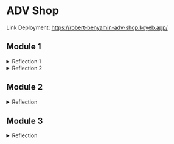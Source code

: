 # ADV Shop

Link Deployment: https://robert-benyamin-adv-shop.koyeb.app/

## Module 1

<details>
<summary>Reflection 1</summary>

## Clean Code Principles and Secure Coding Practices

### Clean code

1. Meaningful Names  
   Salah satu penerapan prinsip tersebut terdapat pada file `ProductRepository.java`.

    ```java
    private List<Product> productData = new ArrayList<>();
    ```

    ArrayList tersebut memiliki nama yang mendeskripsikan data apa yang disimpan didalamnya, yaitu Product.

2. Function  
   Salah satu penerapan prinsip tersebut terdapat pada file `ProductController.java`.

    ```java
    @PostMapping("/product/delete/{productId}")
    public String deleteProduct(@PathVariable String productId) {
        service.deleteById(productId);
        return "redirect:/product/list";
    }
    ```

    Fungsi tersebut memiliki nama yang deskriptif. Fungsi tersebut juga hanya melakukan satu hal, yaitu menghapus product.

3. Comments  
   Salah satu penerapan prinsip tersebut terdapat pada file `HomePageFunctionalTest.java`.

    ```java
    /**
     * The port number assigned to the running application during test execution. * Set automatically during each test run by Spring Framework's test context. */
    @LocalServerPort
    private int serverPort;
    ```

    Comment tersebut memberikan informasi tambahan mengenai variabel `serverPort`, yaitu bahwa variabel tersebut menyimpan port number untuk testing.

4. Objects and Data Structure  
   Salah satu penerapan prinsip tersebut terdapat pada file `Product.java`.
    ```java
    @Getter @Setter
    public class Product {
        private String productId;
        private String productName;
        private int productQuantity;
    }
    ```
    Setiap atribut bertipe private sehingga setiap variabel bersifat independen. Setiap atribut tersebut hanya dapat diakses melalui fungsi getter dan setter.

### Secure Coding

Kode saya barulah mengimplementasikan testing untuk memenuhi prinsip secure coding. Testing tersebut terdiri dari 2 jenis, yaitu unit testing dan functional testing.

## Mistake in my code

-   Kode saya masih belum mengimplementasikan error handling yang baik. Peningkatan yang bisa saya lakukan adalah dengan mengimplemntasikan error handling sesuai standar terutama pada fungsi-fungsi seperti create, edit, dan delete product.

-   Cara saya menerapkan ID untuk product masih sangat tidak efektif yang berakibat ke algoritma untuk mencari product menggunakan ID juga tidak efektif. Peningkatan yang bisa saya lakukan adalah menggunakan ID generator kemudian menyimpan data product di database, bukan di ArrayList.

-   Kode saya belum menerapkan validasi input. Peningkatan yang bisa saya lakukan adalah menerapkan validasi input ketika user create dan edit product.

</details>

<details>
<summary>Reflection 2</summary>

1.  -   Untuk saat ini, saya belum terlalu merasakan suatu hal positif dari menulis unit test. Hal ini karena saya belum merasakan langsung manfaat dari adanya test tersebut. Namun, saya merasa kode saya akan lebih aman dari error ketika mengalami perubahan.
    -   Jumlah unit test yang perlu dibuat untuk satu class bergantung pada kompleksitas class tersebut. Semakin kompleks suatu class, maka semakin banyak unit test yang harus dibuat.
    -   Suatu unit tests dikatakan cukup untuk memverifikasi suatu program ketika semua kemungkinan skenario dari program kita telah dihandle oleh suatu unit test.
    -   100% code coverage tidak menjamin bahwa kode kita bebas dari error atau bug. 100% code coverage hanya berarti seluruh bagian kode kita telah dites. Namun suatu bagian kode bisa memiliki beberapa skenario. Bisa saja terdapat kemungkinan skenario yang tidak ditangani oleh test kita.

2.  Menurut saya kode tersebut jadi kurang bersih karena terdapat redundansi kode. Selain itu, jika suatu saat kita perlu melakukan perubahan pada setup prosedur, maka kita perlu melakukan dua kali perubahan. Untuk meningkatkan kode tersebut, kita dapat menempatkan test untuk menghitung jumlah item pada product list di file yang sama sehingga kita tidak perlu menjalankan prosedur setup dua kali.

</details>

## Module 2

<details>
<summary>Reflection</summary>

1. List of Code Quality Issues that have been Fixed

    - Menghapus `access modifier public` dari fungsi fungsi pada `ProductService.java`
    - Menambahkan `token permission` pada `ci.yml`
    - Menghapus import yang tidak terpakai pada `ProductRepositoryTest.java`
    - Menambahkan deskripsi kepada tabel pada `productList.html`

2. Ya, menurut saya implementasi sekarang sudah memenuhi Continuous Integration dan Continuous Deployment. Continuous Integration merupakan praktik untuk mengautomasi proses integrasi dan verifikasi setiap perubahan pada kode kita dengan bantuan alat. Implementasi sekarang sudah memenuhi hal tersebut dengan membuat script untuk menjalankan test suite (`ci.yml`) dan menganalisis isu keamanan (`pmd.yml` & `scorecard.yml`) setiap melakukan push ke repository Github. Continuous Deployment merupakan praktik untuk mengautomasi proses deployment aplikasi kita ke server tertentu. Implementasi sekarang sudah memenuhi hal tersebut dengan mengintegrasikan layanan `Koyeb` ke repository Github, sehingga aplikasi akan otomatis ter-deploy setiap kali melakukan push ke branch main repository Github.

</details>

</details>

## Module 3

<details>
<summary>Reflection</summary>

1. Explain what principles you apply to your project!

    - Single Responsibility Principle (SRP)  
      Saya mengimplementasikan SRP dengan membuat class CarController dan HomeController terpisah dari file ProductController. Hal ini membuat setiap class hanya berinteraksi dengan satu model. Selain itu, saya juga menghapus extends ProductController dari CarController. Hal ini membuat CarController benar benar fokus terhadap model Car saja.
    - Open-Closed Principle (OCP)  
      OCP terdapat pada model Product dan Car. Model Product sudah tertutup terhadap modifikasi. Sehingga jika ingin menambahkan fungsionalitas baru kita buat class baru yang meng-extends Product.
    - Liskov Substitution Principle (LSP)  
      Class *ServiceImpl adalah turunan dari *Service. *ServiceImpl dapat digunakan untuk menggantikan *Service. Hal ini sesuai dengan prinsip LSP dimana subclass dapat digunakan untuk menggantikan parent-nya.
    - Interface Segregation Principle (ISP)  
      Interface pada project ini sudah dipisahkan menjadi ProductService dan CarService sehingga class ProductServiceImpl dan CarServiceImpl dapat mengimplementasikan interface yang mereka perlukan saja.
    - Dependency Inversions Principle (DIP)  
      Saya mengubah `private CarServiceImpl carservice;` menjadi `private CarService carservice;` pada CarController. Hal ini sesuai dengan prinsip DIP dimana suatu class harus bergantung pada interface atau abstract class dibandingkan implementasi konkret.

2. The advantages of applying SOLID principles

    - Kode lebih mudah dipahami
    - Karena kode mudah dipahami, saya juga akan lebih mudah melakukan perubahan terhadap kode
    - Prinsip seperti SRP membuat lebih mudah ketika ingin melakukan testing karena kompleksitas yang rendah dari setiap method
    - Mengurangi resiko terjadinya bug. Dengan meimplemntasikan SOLID principle, project saya akan menjadi low coupling dan high cohesion. Hal ini akan membuat perubahan yang saya lakukan di suatu kode tidak akan mempengaruhi kode lainnya sehingga mengurangi terjadinya error. Sebagai contoh, sebelumnya jika saya ingin mengubah hal-hal yang berhubungan dengan Product atau Car, saya harus melakukannya di satu file saja, yaitu ProductController. Namun, sekarang saya hanya perlu mengubah CarController jika saya ingin mengubah hal-hal yang berhubungan dengan Car.

3. The disadvantages of not applying SOLID principles
    - Kode lebih sulit dipahami
    - Ribet ketika ingin menambahkan fungsionalitas baru
    - Testing lebih sulit dibuat
    - Error atau bug akan lebih mudah muncul
    - Contoh: Ketika ProductController dan CarController masih menjadi satu file, kita akan lebih sulit mencari dimana class CarController berada. Jika semua controller digabung dalam satu file, semakin banyak controller maka akan semakin banyak juga jumlah baris kode. Hal ini akan membuat penambahan controller baru semakin sulit. Resiko terjadinya error juga semakin besar karena bisa saja perubahan yang kita lakukan pada suatu method ternyata berpengaruh terhadap method di class lain.

</details>
